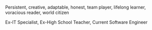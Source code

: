 Persistent, creative, adaptable, honest, team player, lifelong learner, voracious reader, world citizen

Ex-IT Specialist, Ex-High School Teacher, Current Software Engineer
